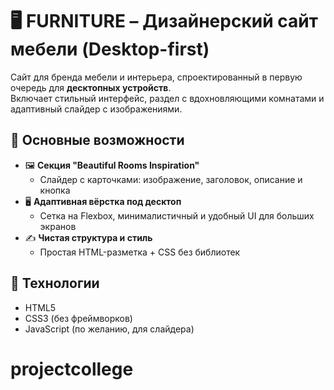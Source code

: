 # 🖥️ FURNITURE – Дизайнерский сайт мебели (Desktop-first)

Сайт для бренда мебели и интерьера, спроектированный в первую очередь для **десктопных устройств**.  
Включает стильный интерфейс, раздел с вдохновляющими комнатами и адаптивный слайдер с изображениями.

## 🚀 Основные возможности

- 🖼️ **Секция "Beautiful Rooms Inspiration"**
  - Слайдер с карточками: изображение, заголовок, описание и кнопка
- 🖥️ **Адаптивная вёрстка под десктоп**
  - Сетка на Flexbox, минималистичный и удобный UI для больших экранов
- ✍️ **Чистая структура и стиль**
  - Простая HTML-разметка + CSS без библиотек

## 🧱 Технологии

- HTML5
- CSS3 (без фреймворков)
- JavaScript (по желанию, для слайдера)


# projectcollege